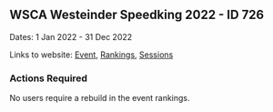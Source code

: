 ## WSCA Westeinder Speedking 2022 - ID 726

Dates: 1 Jan 2022 - 31 Dec 2022

Links to website: [Event](https://www.gps-speedsurfing.com/default.aspx?mnu=event&val=726), [Rankings](https://www.gps-speedsurfing.com/default.aspx?mnu=eventranking&val=726), [Sessions](https://www.gps-speedsurfing.com/default.aspx?mnu=eventsessions&val=726)

### Actions Required

No users require a rebuild in the event rankings.

